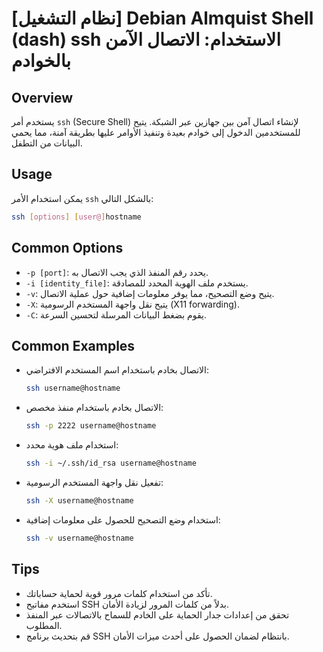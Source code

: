 # [نظام التشغيل] Debian Almquist Shell (dash) ssh الاستخدام: الاتصال الآمن بالخوادم

## Overview
يستخدم أمر `ssh` (Secure Shell) لإنشاء اتصال آمن بين جهازين عبر الشبكة. يتيح للمستخدمين الدخول إلى خوادم بعيدة وتنفيذ الأوامر عليها بطريقة آمنة، مما يحمي البيانات من التطفل.

## Usage
يمكن استخدام الأمر `ssh` بالشكل التالي:

```bash
ssh [options] [user@]hostname
```

## Common Options
- `-p [port]`: يحدد رقم المنفذ الذي يجب الاتصال به.
- `-i [identity_file]`: يستخدم ملف الهوية المحدد للمصادقة.
- `-v`: يتيح وضع التصحيح، مما يوفر معلومات إضافية حول عملية الاتصال.
- `-X`: يتيح نقل واجهة المستخدم الرسومية (X11 forwarding).
- `-C`: يقوم بضغط البيانات المرسلة لتحسين السرعة.

## Common Examples
- الاتصال بخادم باستخدام اسم المستخدم الافتراضي:
  ```bash
  ssh username@hostname
  ```

- الاتصال بخادم باستخدام منفذ مخصص:
  ```bash
  ssh -p 2222 username@hostname
  ```

- استخدام ملف هوية محدد:
  ```bash
  ssh -i ~/.ssh/id_rsa username@hostname
  ```

- تفعيل نقل واجهة المستخدم الرسومية:
  ```bash
  ssh -X username@hostname
  ```

- استخدام وضع التصحيح للحصول على معلومات إضافية:
  ```bash
  ssh -v username@hostname
  ```

## Tips
- تأكد من استخدام كلمات مرور قوية لحماية حساباتك.
- استخدم مفاتيح SSH بدلاً من كلمات المرور لزيادة الأمان.
- تحقق من إعدادات جدار الحماية على الخادم للسماح بالاتصالات عبر المنفذ المطلوب.
- قم بتحديث برنامج SSH بانتظام لضمان الحصول على أحدث ميزات الأمان.